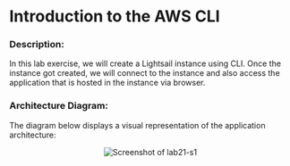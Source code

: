 
# Introduction to the AWS CLI

### Description:

In this lab exercise, we will create a Lightsail instance using CLI. Once the instance got created, we will connect to
the instance and also access the application that is hosted in the instance via browser.

### Architecture Diagram:
The diagram below displays a visual representation of the application architecture:

<p align="center">
  <img src="https://github.com/jatinbunkar/AWS-Clouds/blob/0a22cd068ace1a6760771de0e8b737ca65058fdd/Screenshots/lab21-s1.png" alt="Screenshot of lab21-s1">
</p>

<br>


